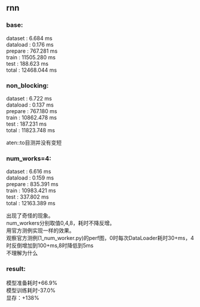 ## rnn

### base:
dataset : 6.684 ms  
dataload : 0.176 ms  
prepare : 767.281 ms  
train : 11505.280 ms  
test : 188.623 ms  
total : 12468.044 ms  

### non_blocking:
dataset : 6.722 ms  
dataload : 0.137 ms  
prepare : 767.180 ms  
train : 10862.478 ms  
test : 187.231 ms  
total : 11823.748 ms  

aten::to目测并没有变短  

### num_works=4:
dataset : 6.616 ms  
dataload : 0.159 ms  
prepare : 835.391 ms  
train : 10983.421 ms  
test : 337.802 ms  
total : 12163.389 ms  

出现了奇怪的现象。  
num_workers分别取值0,4,8，耗时不降反增。  
用官方测例实现一样的效果。  
观察官方测例(1_num_worker.py)的perf图，0时每次DataLoader耗时30+ms，4时反倒增加到100+ms,8时降低到5ms  
不理解为什么

### result:
模型准备耗时+66.9%  
模型训练耗时-37.0%  
显存：+138%  